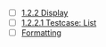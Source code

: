 - [ ] [1.2.2 Display](https://doc.rust-lang.org/stable/rust-by-example/hello/print/print_display.html)
- [ ] [1.2.2.1 Testcase: List](https://doc.rust-lang.org/stable/rust-by-example/hello/print/print_display/testcase_list.html)
- [ ] [Formatting](https://doc.rust-lang.org/stable/rust-by-example/hello/print/fmt.html)
